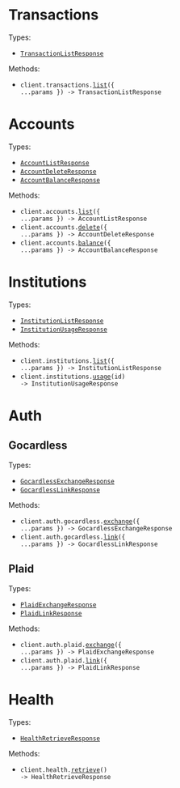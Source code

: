 # Transactions

Types:

- <code><a href="./src/resources/transactions.ts">TransactionListResponse</a></code>

Methods:

- <code title="get /transactions">client.transactions.<a href="./src/resources/transactions.ts">list</a>({ ...params }) -> TransactionListResponse</code>

# Accounts

Types:

- <code><a href="./src/resources/accounts.ts">AccountListResponse</a></code>
- <code><a href="./src/resources/accounts.ts">AccountDeleteResponse</a></code>
- <code><a href="./src/resources/accounts.ts">AccountBalanceResponse</a></code>

Methods:

- <code title="get /accounts">client.accounts.<a href="./src/resources/accounts.ts">list</a>({ ...params }) -> AccountListResponse</code>
- <code title="delete /accounts">client.accounts.<a href="./src/resources/accounts.ts">delete</a>({ ...params }) -> AccountDeleteResponse</code>
- <code title="get /accounts/balance">client.accounts.<a href="./src/resources/accounts.ts">balance</a>({ ...params }) -> AccountBalanceResponse</code>

# Institutions

Types:

- <code><a href="./src/resources/institutions.ts">InstitutionListResponse</a></code>
- <code><a href="./src/resources/institutions.ts">InstitutionUsageResponse</a></code>

Methods:

- <code title="get /institutions">client.institutions.<a href="./src/resources/institutions.ts">list</a>({ ...params }) -> InstitutionListResponse</code>
- <code title="put /institutions/{id}/usage">client.institutions.<a href="./src/resources/institutions.ts">usage</a>(id) -> InstitutionUsageResponse</code>

# Auth

## Gocardless

Types:

- <code><a href="./src/resources/auth/gocardless.ts">GocardlessExchangeResponse</a></code>
- <code><a href="./src/resources/auth/gocardless.ts">GocardlessLinkResponse</a></code>

Methods:

- <code title="post /auth/gocardless/exchange">client.auth.gocardless.<a href="./src/resources/auth/gocardless.ts">exchange</a>({ ...params }) -> GocardlessExchangeResponse</code>
- <code title="post /auth/gocardless/link">client.auth.gocardless.<a href="./src/resources/auth/gocardless.ts">link</a>({ ...params }) -> GocardlessLinkResponse</code>

## Plaid

Types:

- <code><a href="./src/resources/auth/plaid.ts">PlaidExchangeResponse</a></code>
- <code><a href="./src/resources/auth/plaid.ts">PlaidLinkResponse</a></code>

Methods:

- <code title="post /auth/plaid/exchange">client.auth.plaid.<a href="./src/resources/auth/plaid.ts">exchange</a>({ ...params }) -> PlaidExchangeResponse</code>
- <code title="post /auth/plaid/link">client.auth.plaid.<a href="./src/resources/auth/plaid.ts">link</a>({ ...params }) -> PlaidLinkResponse</code>

# Health

Types:

- <code><a href="./src/resources/health.ts">HealthRetrieveResponse</a></code>

Methods:

- <code title="get /health">client.health.<a href="./src/resources/health.ts">retrieve</a>() -> HealthRetrieveResponse</code>
